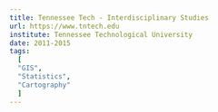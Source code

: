 ```yaml
---
title: Tennessee Tech - Interdisciplinary Studies
url: https://www.tntech.edu
institute: Tennessee Technological University
date: 2011-2015
tags:
  [
  "GIS",
  "Statistics",
  "Cartography"
  ]
---
```

